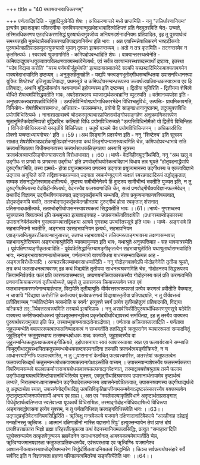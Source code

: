 +++
title = "40 यथाश्रयभावाधिकरणम्"

+++
पर्णत्वादिवदिति - जुह्वादिमुखेनेति शेषः । अधिकरणान्तरे मध्ये प्राप्तमिति - ननु "तन्निर्धारणानियमः' इत्यत्रैव इमाःशङ्का परिहरणीयाः एकविषयत्वान्मुखभेदाभावादित्योक्षिपत्तं प्रति नेदमुतरमिति चेत्- उच्यते, तस्मिन्नधिकरणष एतदधिकरणसिद्धं पुरुषार्थत्वमुपजीव्य अनियमदर्शनादनियमः प्रतिपादितः, इह तु पुरुषार्थत्वं समथ्यतइति मुख्भेदान्नैकाधिकरणप्रतिपाद्यत्वनिर्बन्ध इति भावः । अत एवास्मिन्नेवाधिकरणे भाष्टटीकयोः पुरुषार्थत्वप्रतिपादकयुकत्युपन्यासो भूयान् दृश्यत इत्यवजन्तव्यम् । अतो न तत्र कृतमिति - तदनन्तरमेव न कृतमित्यर्थः । स्ववाक्ये श्रूयमाणमिति - कमिपदोपबन्धादिति शेषः । वाक्यान्तरस्थत्वेनेति - कमिपदाद्युपबन्धयुकवाक्यविलक्षणवाक्यस्थत्वेनेत्यर्थः, एवं सर्वत्र वाक्यान्तरस्थशब्दस्यार्थो द्रष्टव्यः, इतरथा "यदेव विद्यया करोति' "यस्य पर्णमयीर्जुहूर्भवति' इत्यादावाख्यातभेदे सत्यपि यच्छब्दादिभिरेकवाक्यतावगमेन वाक्यभेदाभावादिति द्रष्टव्यम् । अनुकूलहेतुमाहेति - यद्यपि क्रत्वङ्गभूतोद्गीथसम्बन्धितया उपासनविधानरूपा युक्त्तिः शिष्टेश्च' इतिसूत्रप्रतिपाद्या, प्रथमसूत्रे च कमिपदोपसम्बन्धरूपस्य क्रत्वर्थत्वप्रतिबन्धकस्याऽभाव एव हि प्रतिपाद्यः, अथापि बुद्धिसौकर्याय वक्ष्यमाणार्थ इहोपन्यस्य इति द्रष्टव्यम् । द्वितीया श्रुतिरिति - द्वितीयया शेषित्वे बोधिते शेषत्वमपिसिद्धयतीति भावः, अपदेशशब्दस्य व्याजाद्यर्थकत्वभ्रान्ति व्युदस्यति । वर्तमानव्यपदेश इति - अनुष्ठापकत्वदशापन्नविधिरिति । उत्पत्तिविनियोगप्रयोगाधिकारभेदेन विधिश्चतुविर्धः, उत्पत्तिः- प्राथमिकावगति, विनियोगः- शेषशेषिभावसम्बन्धः, अधिकारः- फलसम्बन्धः, प्रयोगो हि साङ्गप्रधानानुष्ठानम्, तदुपयुक्त्तविधिः प्रयोगविधिरित्यर्थः । नानाशाखावाक्ये चोदकस्मृत्याचारप्रापितसर्वाङ्गोपसङ्गहेण अनुक्रमणिकारूपेण श्रुतानुमितैकदेशनिष्पन्नो बुद्धिबद्भिः कल्पितो विधिः प्रयोगविधिरुच्यते "उत्पत्तिविधिनोमैको यो द्वितीये विचिन्तितः । विनियोगविधिस्त्वन्यो यस्तृतीये विचिन्तितः । चतुर्थे पञ्चमे चैव प्रयोगविधिचिन्तनम् । अधिकारविधिः प्रोक्त्तो यष्षष्ठाध्यायगोचरः' इति ।।59।।अथ लिङ्गानि प्रदर्श्यन्त इति - ननु "शिष्टेश्च' इति सूत्रस्य साक्षात् शेषशेषिभावप्रदर्शकश्रुतिप्रदर्शनपरतया कथं लिङ्गोपन्यासरूपत्वमिति चेन्न, कमिपदोपबन्धाभावे सति क्रत्वर्थाश्रिततया विधीयमानत्वस्य क्रत्वर्थसाधकलिङ्गतया अस्यापि सूत्रस्य क्रत्वर्थत्वव्याप्तलिङ्गोपन्यासपरत्वे विरोधाभावात् ।।60।।भाष्ये- वेदविहीनयुद्गीथमिति, ननु "अथ खलु व उद्गीथः स प्रणवो यः प्रणवस्स उद्गीथः' इति प्रणवोद्गीथयोरेकत्वविज्ञानं विधाय तत्र श्रूयते "होतृपदनाद्धैवापि दुरुद्गीथ'मिति, तस्य ह्यमर्थः- होत्रा प्रयुज्यमानस्य प्रणवस्य उद्गात्रा प्रयुज्यमानस्य उद्गीथस्य च एकत्वविज्ञाने उद्गात्रा अनुष्ठिते सति तद्विज्ञानमाहात्म्यात् उद्गाता स्वकर्मण्युद्गाने यत्क्षतं स्वरप्रगादादिरूपं तद्धोतृकृतात् सम्यक् शंसनाद्धेतोस्समादधातीत्यर्थः, दुष्टस्य समीचीनेनैक्ये हि दुष्टस्य सामीचीन्यं भवतीति युज्यत इति, न तु दुरुद्गीथमित्यस्य वेदविहीनमित्यर्थः, वेदनस्यैव फलश्रवणादिति चेत्, सत्यं प्रणवोद्गीथैक्यविज्ञानफलमेवेदम् । तथापीदं विज्ञानम् उद्गीथविषयकत्वात् उद्गातृकर्तृकमपि सम्भवति, होत्रा प्रयुज्यमानप्रणवविषयत्वात्, होतृकर्तृकमपि भवति, ततश्चोद्गातृकर्तृकवेदनहीनतया दुरुद्गीथं होत्रा स्वकृतात् शंसनात् प्रतिसमादधातीत्यर्थः, ततश्चोद्गीथोपासनस्यावश्यकत्वं सिद्धयतीति भावः ।।61।।भाष्ये- गुणशब्दस्य सूत्रगतस्य श्रियत्वमर्थ इति कथमुच्यत इत्याशङ्क्याह - उपासनार्थत्वविवक्षयेति ।प्रधानस्याप्योङ्कारस्य उपासननिर्वर्तकत्वेन गुणत्वसम्भवात्तद्विवक्षया आश्रये गुणशब्द उपचरितस्सूत्रे इति भावः । भाष्ये- अङ्गभावे हि सहभावनियनो भवतीति, अङ्गभाव एवसहभावनियम इत्यर्थः, सहभावनियम एवाङ्गत्वमित्युतरटीकाग्रन्थानुसारात्, ततश्च सहभावशब्देन तन्नियमरूपाङ्गभावस्य लक्षणासम्भवात् सहभावाश्रुतेरित्यस्य अङ्गभावाश्रुतेरिति व्याख्यायुज्यत इति भावः, यथाश्रुते अनुपपत्तिमाह - सह भावमात्रस्येति । पूर्वपक्षिणाप्यङ्गीकृतत्वादिति - पूर्वपक्षिसिद्धान्तिभ्यामङ्गीकृतत्वेन सहभावाश्रुतेरिति यथाश्रुतार्थासम्भवादिति भावः, नन्वङ्गभावाश्रवणमप्रयोजकबम्, पर्णतान्याये वाक्यविधया बाधनसम्भवादित्यत आह - अङ्गत्वविरोधीत्यादि । अन्यतरविलम्बाभावसाधर्म्यादिति - ननु गोदोहनवाक्येऽपि मोदोहनेनेति तृतीया श्रूयते, तत्र कथं फलसाधनत्वाश्रवणम् इह कथं विद्ययेति तृतीयया साधनत्वश्रवणमिति चेन्न, गोदोहनस्य सिद्धरूपस्य क्रियामनिर्वतर्यतः फलं प्रति कारणत्वासम्भवात्, अप्प्रणयनक्रियाकारकस्यैव गोदोहनस्य फलं प्रति करणत्वमिति प्रणयनक्रियाकरणत्वं तृतीययोच्यते, प्रकृते तु उपासनस्य क्रियारूपत्वेन स्वत एवं फलभावनाकरणत्वेनान्वयार्हत्वात्, विद्ययेति तृतीयाश्रुतिः वीर्यवत्तरत्वरूपफलं प्रत्येव करणत्वं व्रवीतीति वैषम्यात्, न चात्रापि "विद्याया करोती'ति करोत्यथर्ं प्रत्येवकरणत्वं विद्यायास्तृतीया प्रतिपादयति, न तु वीर्यवत्तत्वं प्रतीतिवाच्यम् "ज्योतिष्टोमेन यत्करोति स स्वर्नः' इत्युक्त्ते स्वर्गं प्रत्येव तृतीयाहेतुत्वं प्रतिपादयति, विद्यया यत्क्रियते तद्ीर्यवत्तरत्वरूपमिति तस्यार्थ इत्यभिप्रायः । ननु असार्वत्रिकीतिपुरुषार्थाधिकरणगुणसूत्रे यदेवेति वाक्यस्य कर्मशेषत्वबोधकत्वं पूर्वपक्ष्युक्त्तमभ्युपेत्य प्रकृतोदघीथविद्यापरत्वं समर्थितज्ञ्, इह तु तस्यैव वाक्यस्य पुरुषार्थपरत्वमुच्यत इति चेन्न, तस्याभ्युपागम्यवादत्वेनाऽदोषात् । पर्णताया अक्रियारूपत्वादिति - पर्णताया जुहूसम्बन्धेति वयापाररूपत्वात्फलनिष्पादकत्वं न सम्भवतीति ततसिद्धये क्रतूपरागेण व्यापाररूपतां सम्पादयितुं जुहूलिङ्गेन क्रतुमुपस्थाप्य तत्सम्बन्धबोधकः शब्दः कल्प्यते, जुहूशब्दस्यैव वा जुहूसम्बन्धिक्रतूपलक्षकत्वमङ्गीक्रियते, इहोपासनायाः स्वयं व्यापाररूपायाः स्वत एव फलपर्यवसाने सम्भवति किमुद्गीथाद्युपस्थापितक्रतुसम्बन्धबोधकशब्दकल्पनादिना तस्यापि क्रत्वर्थत्वमङ्गीक्रियते, न च आधानस्याग्निभिः फलवत्त्वमस्ति, न तु ुपासनानां केनचित् फलवत्त्वमस्ति, अतस्तेषां क्रतुफलत्वेन फलवत्त्वसिध्द्यर्थं क्रतुसम्बन्धबोधकवाक्यकल्पनापेक्षाऽस्तीति वाच्यम् । उपासनवाम्यशेषस्यैव फलसमर्पकतया विपरिणामसम्भवे फलवत्कर्मान्तरान्वयबोधकवाक्यकल्पनाद्यनपेक्षणात्, तस्माद्वाक्यशेषश्रुताय तस्मै फलाय उद्गीथाद्याश्रयत्वविशिष्टोपासनविधिरित्येव युक्त्तम्, एवमुद्गीथादिश्रवणस्य उपासनार्थतायामेव दृष्टार्थत्वं लभ्यते, निरालम्बनध्यानासम्भवेन उद्गीथादेरालम्बनस्य उपासनेनापेक्षितत्वात्, उपासनश्रवणस्य उद्गीथाद्यर्थत्वे तु अदृष्टार्थता स्यात्, उपासनेनोद्गीथादितु उत्पत्तिविकृतिप्राप्तीनामसम्बवेनाऽदृष्टसंस्कारस्यैव वक्त्तव्यत्वेन दृष्टादृष्टप्रयोजनपर्यवसायी अन्वय एव ग्राह्य।, अत एव "स्वलेवाल्याकृतिविधाने अदृष्टार्थताप्रसङ्गात् विधेर्दृष्टार्थत्वलिप्सया स्वलेवाल्या यूपकार्थे विधिराश्रितः, तस्माद्गोदोहनविधिवदाश्रित्ये विधिरूपा अङ्गाववद्धोपासना इत्येव युक्त्तम्, न तु पर्णताविधिवत् क्रत्वङ्गविधिरूपेति भावः ।।63।।उद्गातृप्रभृतिवेदनानियमसिद्धिरिति - ॠत्विक्षु मन्त्रवैकल्ये यजमाने दक्षिणादानादिवैकल्ये "अन्नहीनाह दहेद्राष्ट्रं मन्त्रहीनस्तु ॠत्विजः । आत्मानं दक्षिणाहीनो नास्ति यज्ञसमो रिपुः' इत्युक्त्तन्यायेन तेषां प्राप्तं दोषं प्रायश्चित्तप्रकारा भिज्ञो ब्रह्मा परिहरतीत्युकत्या कथं वेदनस्यानियमतत्वसिद्धिः, प्रत्युत "समाहारा'दिति सूत्रोक्त्तन्यायेन तत्कृतवैगुण्यस्य ब्रह्मवेदनेन समाधानदर्शनात् आवश्यकत्वमेवायातीति चेन्न, ॠत्विग्यजमानयज्ञरक्षा क्रतुफलाप्रतिबन्धरूपैव, एवंरूपरक्षाया एव ॠत्विग्भिः यजमानैश्च आशासनीयत्वात्तस्याश्चोद्गीथमन्तरेण सिद्धेदॅर्शितत्वादनियतत्वं सिद्धमिति । किञ्च सर्वप्रत्ययोपसंहारे सर्वे सर्वविद इति न विज्ञानवता ब्रह्मणा परिपाल्यत्वमितरेषां सङ्कीर्त्येतेति भावः ।।64।।